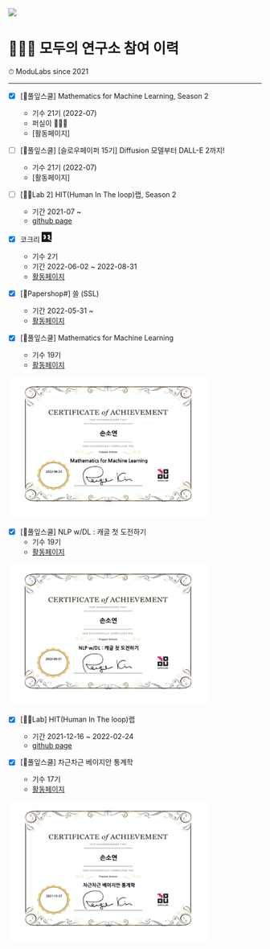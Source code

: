 <img src="/images/모두의연구소_01.png" width="400">

# 👩🏻‍💻 모두의 연구소 참여 이력

⏱ ModuLabs since 2021

----------------------------------------------

- [x] [🌱풀잎스쿨] Mathematics for Machine Learning, Season 2
  - 기수 21기 (2022-07)            
  - 퍼실이 🙋🏻‍♀️
  - [활동페이지]
  
- [ ] [🌱풀잎스쿨] [슬로우페이퍼 15기] Diffusion 모델부터 DALL-E 2까지!
  - 기수 21기 (2022-07)   
  - [활동페이지]

- [ ] [🙌🏻Lab 2] HIT(Human In The loop)랩, Season 2
  - 기간 2021-07 ~                  
  - [github page](https://github.com/HITLAB-DeepIGeoS/DeepIGeoS)

- [x] 코크리 <img src="/images/B-icon-ver.png" width="20">
  - 기수 2기
  - 기간 2022-06-02 ~ 2022-08-31          
  - [활동페이지](https://www.notion.so/modulabs/Cocre-070d26a1ddef469ea197bd81e81ed2d3)

- [x] [📝Papershop#] 쓸 (SSL) 
  - 기간 2022-05-31 ~              
  - [활동페이지](https://www.notion.so/moducommunity/SSL-a619a4341b9742db82e1e6d50dfab99f)
  
- [x] [🌱풀잎스쿨] Mathematics for Machine Learning
  - 기수 19기              
  - [활동페이지](https://www.notion.so/modulabs/Mathematics-for-Machine-Learning-b2ac7f7f75d64c3aba73c5bae6c67565)
<img src="/images/modulabs_Math_ML.png" width="400">

- [x] [🌱풀잎스쿨] NLP w/DL : 캐글 첫 도전하기
  - 기수 19기                 
  - [활동페이지](https://www.notion.so/modulabs/NLP-w-DL-061fbb36c67d494fa062309914b4842d)
<img src="/images/modulabs_NLP_w_DL.png" width="400">

- [x] [🙌🏻Lab] HIT(Human In The loop)랩
  - 기간 2021-12-16 ~ 2022-02-24                   
  - [github page](https://github.com/HITLAB-DeepIGeoS/DeepIGeoS)

- [x] [🌱풀잎스쿨] 차근차근 베이지안 통계학
  - 기수 17기              
  - [활동페이지](https://www.notion.so/modulabs/a2d76917dff54c3591cc2e9a2be6421d)
<img src="/images/modulabs_bayesian.png" width="400">








